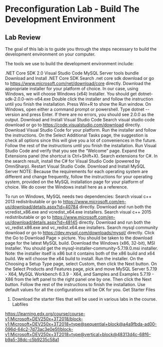 # Preconfiguration Lab - Build The Development Environment

## Lab Review
The goal of this lab is to guide you through the steps necessary to build the development environment on your computer.

The tools we use to build the development environment include:

.NET Core SDK 2.0
Visual Studio Code
MySQL Server tools bundle
Download and Install .NET Core SDK
Search .net core sdk download or go to https://www.microsoft.com/net/download/core directly.
Download the appropriate installer for your platform of choice. In our case, using Windows, we will choose Windows (x64) Installer. You should get dotnet-sdk-2.0.0-win-x64.exe
Double click the installer and follow the instruction until you finish the installation.
Press Win+R to show the Run window.
On Windows, open either a command prompt or powershell.
Type dotnet --version and press Enter.
If there are no errors, you should see 2.0.0 as the output.
Download and Install Visual Studio Code
Search visual studio code download or go to https://code.visualstudio.com/download directly.
Download Visual Studio Code for your platform.
Run the installer and follow the instructions. On the Select Additional Tasks page, the suggestion is check all options since this will give you a lot of conveniences in the future. Follow the rest of the instructions until you finish the installation.
Run Visual Studio Code and verify that you see the “Welcome” page.
Expand the Extensions panel (the shortcut is Ctrl+Shift+X). Search extensions for C#. In the search result, install the C# for Visual Studio Code (powered by OmniSharp).
Restart Visual Studio Code.
Download and Install MySQL Server
NOTE: Because the requirements for each operating system are different and change frequently, follow the instructions for your operating system, provided on the MySQL installation page for your platform of choice. We do cover the Windows install here as a reference.

To run on Windows, MySQL needs two dependencies:
Search visual c++ 2013 redistributable or go to https://www.microsoft.com/en-us/download/details.aspx?id=40784 directly. Download and run both the vcredist_x86.exe and vcredist_x64.exe installers.
Search visual c++ 2015 redistributable or go to https://www.microsoft.com/en-us/download/details.aspx?id=48145 directly. Download and run both the vc_redist.x86.exe and vc_redist.x64.exe installers.
Search mysql community download or go to https://dev.mysql.com/downloads/mysql/ directly.
Click the Go to Download Page > picture. You should be taken to the download page for the latest MySQL build.
Download the Windows (x86, 32-bit), MSI Installer. You should get the mysql-installer-community-5.7.19.0.msi installer. Note: the installer itself is x86 but it contains both of the x86 build and x64 build. We will choose the x64 build to install.
Run the installer. On the Choosing a Setup Type page, select Custom, then click the Next button.
On the Select Products and Features page, pick and move MySQL Server 5.7.19 - X64, MySQL Workbench 6.3.9 - X64, and Samples and Examples 5.7.19 - X86 from the left panel to the right panel one by one. Then click the Next button.
Follow the rest of the instructions to finish the installation. Use default values for all the configurations will be OK for you.
Get Starter Files
1. Download the starter files that will be used in various labs in the course.  Labfiles


https://learning.edx.org/course/course-v1:Microsoft+DEV250x+3T2018/block-v1:Microsoft+DEV250x+3T2018+type@sequential+block@a4a9fbda-ad00-096d-64c2-7d73ac3e0e5f/block-v1:Microsoft+DEV250x+3T2018+type@vertical+block@48313d4c-68f6-b9a5-38dc-c5b9235c58a1